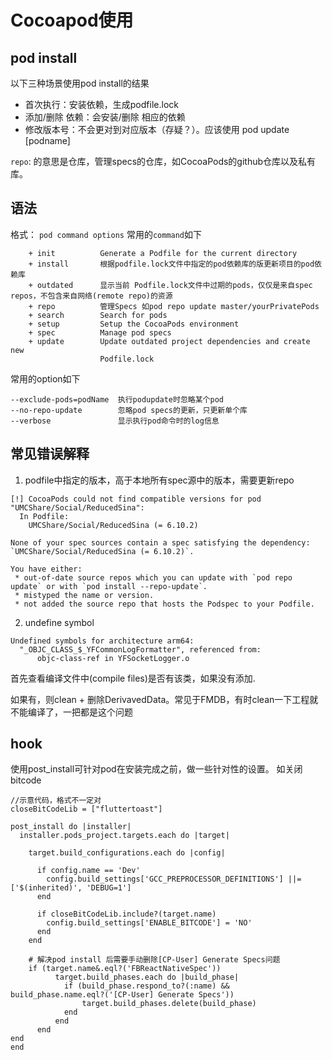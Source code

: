 # Cocoapod使用
## pod install
以下三种场景使用pod install的结果
- 首次执行：安装依赖，生成podfile.lock
- 添加/删除 依赖：会安装/删除 相应的依赖
- 修改版本号：不会更对到对应版本（存疑？）。应该使用 pod update [podname]

`repo`: 的意思是仓库，管理specs的仓库，如CocoaPods的github仓库以及私有库。

## 语法
格式：
`pod command options`
常用的`command`如下
```
    + init          Generate a Podfile for the current directory
    + install       根据podfile.lock文件中指定的pod依赖库的版更新项目的pod依赖库
    + outdated      显示当前 Podfile.lock文件中过期的pods，仅仅是来自spec repos，不包含来自网络(remote repo)的资源
    + repo          管理Specs 如pod repo update master/yourPrivatePods 
    + search        Search for pods
    + setup         Setup the CocoaPods environment
    + spec          Manage pod specs
    + update        Update outdated project dependencies and create new
                    Podfile.lock
```


常用的option如下
```
--exclude-pods=podName  执行podupdate时忽略某个pod
--no-repo-update        忽略pod specs的更新，只更新单个库
--verbose               显示执行pod命令时的log信息
```

## 常见错误解释
1. podfile中指定的版本，高于本地所有spec源中的版本，需要更新repo
```
[!] CocoaPods could not find compatible versions for pod "UMCShare/Social/ReducedSina":
  In Podfile:
    UMCShare/Social/ReducedSina (= 6.10.2)

None of your spec sources contain a spec satisfying the dependency: `UMCShare/Social/ReducedSina (= 6.10.2)`.

You have either:
 * out-of-date source repos which you can update with `pod repo update` or with `pod install --repo-update`.
 * mistyped the name or version.
 * not added the source repo that hosts the Podspec to your Podfile.
```

2. undefine symbol
```
Undefined symbols for architecture arm64:
  "_OBJC_CLASS_$_YFCommonLogFormatter", referenced from:
      objc-class-ref in YFSocketLogger.o
```
首先查看编译文件中(compile files)是否有该类，如果没有添加.

如果有，则clean + 删除DerivavedData。常见于FMDB，有时clean一下工程就不能编译了，一把都是这个问题

## hook
使用post_install可针对pod在安装完成之前，做一些针对性的设置。
如关闭bitcode
```
//示意代码，格式不一定对
closeBitCodeLib = ["fluttertoast"]

post_install do |installer|
  installer.pods_project.targets.each do |target|
    
    target.build_configurations.each do |config|
      
      if config.name == 'Dev'
        config.build_settings['GCC_PREPROCESSOR_DEFINITIONS'] ||= ['$(inherited)', 'DEBUG=1']
      end
      
      if closeBitCodeLib.include?(target.name)
        config.build_settings['ENABLE_BITCODE'] = 'NO'
      end
    end
    
    # 解决pod install 后需要手动删除[CP-User] Generate Specs问题
    if (target.name&.eql?('FBReactNativeSpec'))
          target.build_phases.each do |build_phase|
            if (build_phase.respond_to?(:name) && build_phase.name.eql?('[CP-User] Generate Specs'))
                target.build_phases.delete(build_phase)
            end
          end
      end
end
end
```